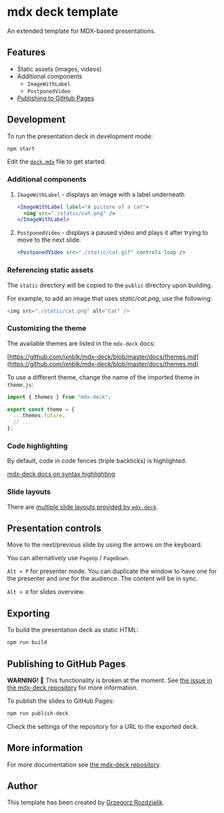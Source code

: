 # mdx deck template

An extended template for MDX-based presentations.

## Features

- Static assets (images, videos)
- Additional components
  - `ImageWithLabel`
  - `PostponedVideo`
- [Publishing to GitHub Pages](#publishing-to-github-pages)

## Development

To run the presentation deck in development mode:

```sh
npm start
```

Edit the [`deck.mdx`](deck.mdx) file to get started.

### Additional components

1. `ImageWithLabel` - displays an image with a label underneath

   ```jsx
   <ImageWithLabel label="A picture of a cat">
     <img src="./static/cat.png" />
   </ImageWithLabel>
   ```

2. `PostponedVideo` - displays a paused video and plays it after trying to move
   to the next slide.

   ```jsx
   <PostponedVideo src="./static/cat.gif" controls loop />
   ```

### Referencing static assets

The `static` directory will be copied to the `public` directory upon building.

For example, to add an image that uses _static/cat.png_, use the following:

```js
<img src="./static/cat.png" alt="Cat" />
```

### Customizing the theme

The available themes are listed in the `mdx-deck` docs:

[https://github.com/jxnblk/mdx-deck/blob/master/docs/themes.md](https://github.com/jxnblk/mdx-deck/blob/master/docs/themes.md)

To use a different theme, change the name of the imported theme in `theme.js`:

```js
import { themes } from "mdx-deck";

export const theme = {
  ...themes.future,
  // ...
};
```

### Code highlighting

By default, code in code fences (triple backticks) is highlighted.

[mdx-deck docs on syntax highlighting](https://github.com/jxnblk/mdx-deck/blob/master/docs/theming.md#syntax-highlighting)

### Slide layouts

There are
[multiple slide layouts provided by `mdx-deck`](https://github.com/jxnblk/mdx-deck/blob/master/docs/layouts.md).

## Presentation controls

Move to the next/previous slide by using the arrows on the keyboard.

You can alternatively use `PageUp` / `PageDown`.

`Alt + P` for presenter mode. You can duplicate the window to have one for the
presenter and one for the audience. The content will be in sync.

`Alt + O` for slides overview.

## Exporting

To build the presentation deck as static HTML:

```sh
npm run build
```

## Publishing to GitHub Pages

**WARNING! 🔴** This functionality is broken at the moment. See
[the issue in the mdx-deck repository](https://github.com/jxnblk/mdx-deck/issues/535)
for more information.

To publish the slides to GitHub Pages:

```sh
npm run publish-deck
```

Check the settings of the repository for a URL to the exported deck.

## More information

For more documentation see
[the mdx-deck repository](https://github.com/jxnblk/mdx-deck).

## Author

This template has been created by
[Grzegorz Rozdzialik](https://github.com/Gelio).
